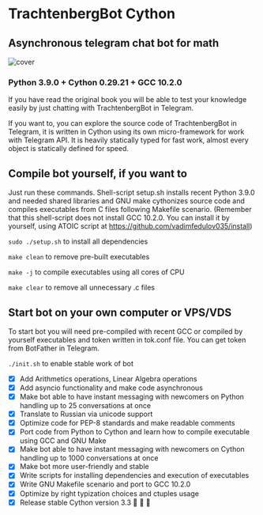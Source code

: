 # TrachtenbergBot Cython
## Asynchronous telegram chat bot for math 

![cover](https://github.com/vadimfedulov395/trachtenberg-sci/raw/master/cover.jpg)

### Python 3.9.0 + Cython 0.29.21 + GCC 10.2.0

If you have read the original book you will be able to test your knowledge easily by just chatting with TrachtenbergBot in Telegram.

If you want to, you can explore the source code of TrachtenbergBot in Telegram, it is written in Cython using its own micro-framework for work with Telegram API. It is heavily statically typed for fast work, almost every object is statically defined for speed. 

## Compile bot yourself, if you want to

Just run these commands. Shell-script setup.sh installs recent Python 3.9.0 and needed shared libraries and GNU make cythonizes source code and compiles executables from C files following Makefile scenario. (Remember that this shell-script does not install GCC 10.2.0. You can install it by yourself, using ATOIC script at https://github.com/vadimfedulov035/install)

`sudo ./setup.sh` to install all dependencies

`make clean` to remove pre-built executables

`make -j` to compile executables using all cores of CPU

`make clear` to remove all unnecessary .c files

## Start bot on your own computer or VPS/VDS

To start bot you will need pre-compiled with recent GCC or compiled by yourself executables and token written in tok.conf file. You can get token from BotFather in Telegram.

`./init.sh` to enable stable work of bot

- [x] Add Arithmetics operations, Linear Algebra operations
- [x] Add asyncio functionality and make code asynchronous
- [x] Make bot able to have instant messaging with newcomers on Python handling up to 25 conversations at once
- [x] Translate to Russian via unicode support
- [x] Optimize code for PEP-8 standards and make readable comments
- [x] Port code from Python to Cython and learn how to compile executable using GCC and GNU Make 
- [x] Make bot able to have instant messaging with newcomers on Cython handling up to 1000 conversations at once
- [x] Make bot more user-friendly and stable
- [x] Write scripts for installing dependencies and execution of executables 
- [x] Write GNU Makefile scenario and port to GCC 10.2.0
- [x] Optimize by right typization choices and ctuples usage
- [x] Release stable Cython version 3.3 :tada: :tada: :tada:
